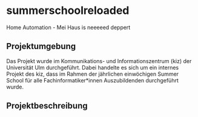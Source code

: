 # summerschoolreloaded
Home Automation - Mei Haus is neeeeed deppert
## Projektumgebung
Das Projekt wurde im Kommunikations- und Informationszentrum (kiz) der Universität Ulm durchgeführt. Dabei handelte es sich um ein internes Projekt des kiz, dass im Rahmen der jährlichen einwöchigen Summer School für alle Fachinformatiker*innen Auszubildenden durchgeführt wurde.
## Projektbeschreibung
